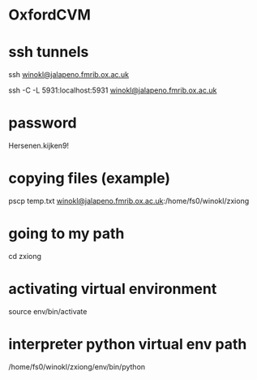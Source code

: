 # OxfordCVM

# ssh tunnels
ssh winokl@jalapeno.fmrib.ox.ac.uk

ssh -C -L 5931:localhost:5931 winokl@jalapeno.fmrib.ox.ac.uk

# password
Hersenen.kijken9!

# copying files (example)
pscp temp.txt winokl@jalapeno.fmrib.ox.ac.uk:/home/fs0/winokl/zxiong

# going to my path
cd zxiong

# activating virtual environment
source env/bin/activate

# interpreter python virtual env path
/home/fs0/winokl/zxiong/env/bin/python
